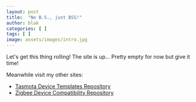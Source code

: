 ```yaml
---
layout: post
title:  "No B.S., just BSS!"
author: blak
categories: [ ]
tags: [ ]
image: assets/images/intro.jpg
---
```


Let's get this thing rolling! The site is up... Pretty empty for now but give it time!

Meanwhile visit my other sites:

- [Tasmota Device Templates Repository](//templates.blakadder.com)
- [Zigbee Device Compatibility Repository](//zigbee.blakadder.com)